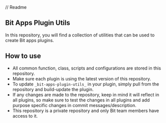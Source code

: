 // Readme

## Bit Apps Plugin Utils

In this repository, you will find a collection of utilities that can be used to create Bit apps plugins.

## How to use
- All common function, class, scripts and configurations are stored in this repository.
- Make sure each plugin is using the latest version of this repository.
- To update `_bit-apps-plugin-utils_` in your plugin, simply pull from the repository and build-update the plugin.
- If any changes are made to the repository, keep in mind it will reflect in all plugins, so make sure to test the changes in all plugins and add purpose specific changes in commit messages/description.
- This repository is a private repository and only Bit team members have access to it.
